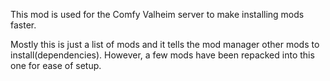 This mod is used for the Comfy Valheim server to make installing mods faster.

Mostly this is just a list of mods and it tells the mod manager other mods to install(dependencies). However, a few mods have been repacked into this one for ease of setup.

